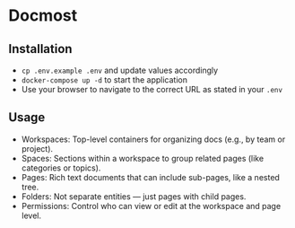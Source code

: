 # Docmost

## Installation

- `cp .env.example .env` and update values accordingly
- `docker-compose up -d` to start the application
- Use your browser to navigate to the correct URL as stated in your `.env`

## Usage

- Workspaces: Top-level containers for organizing docs (e.g., by team or project). 
- Spaces: Sections within a workspace to group related pages (like categories or topics).
- Pages: Rich text documents that can include sub-pages, like a nested tree. 
- Folders: Not separate entities — just pages with child pages. 
- Permissions: Control who can view or edit at the workspace and page level.
